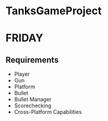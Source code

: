 # TanksGameProject

# FRIDAY
 ## Requirements
 - Player
 - Gun
 - Platform
 - Bullet
 - Bullet Manager
 - Scorechecking
 - Cross-Platform Capabilities
 
 
